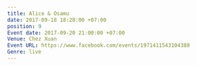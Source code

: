 ```yaml
---
title: Alice & Osamu
date: 2017-09-18 18:28:00 +07:00
position: 9
Event date: 2017-09-20 21:00:00 +07:00
Venue: Chez Xuan
Event URL: https://www.facebook.com/events/1971411543104388
Genre: live
---
```


